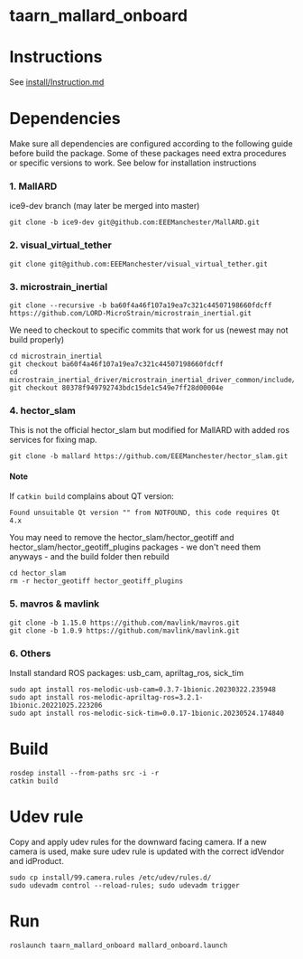 # taarn_mallard_onboard

# Instructions
See [install/Instruction.md](install/Instruction.md)

# Dependencies

Make sure all dependencies are configured according to the following guide before build the package. Some of these packages need extra procedures or specific versions to work. See below for installation instructions

### 1. MallARD
ice9-dev branch (may later be merged into master)
```
git clone -b ice9-dev git@github.com:EEEManchester/MallARD.git
```

### 2. visual_virtual_tether
```
git clone git@github.com:EEEManchester/visual_virtual_tether.git
```

### 3. microstrain_inertial
```
git clone --recursive -b ba60f4a46f107a19ea7c321c44507198660fdcff https://github.com/LORD-MicroStrain/microstrain_inertial.git
```
We need to checkout to specific commits that work for us (newest may not build properly)
```
cd microstrain_inertial
git checkout ba60f4a46f107a19ea7c321c44507198660fdcff
cd microstrain_inertial_driver/microstrain_inertial_driver_common/include/microstrain_inertial_driver_common
git checkout 80378f949792743bdc15de1c549e7ff28d00004e
```

### 4. hector_slam
This is not the official hector_slam but modified for MallARD with added ros services for fixing map.
```
git clone -b mallard https://github.com/EEEManchester/hector_slam.git
```
#### Note
If `catkin build` complains about QT version:
```
Found unsuitable Qt version "" from NOTFOUND, this code requires Qt 4.x
```
You may need to remove the hector_slam/hector_geotiff and hector_slam/hector_geotiff_plugins packages - we don't need them anyways - and the build folder then rebuild
```
cd hector_slam
rm -r hector_geotiff hector_geotiff_plugins
```

### 5. mavros & mavlink
```
git clone -b 1.15.0 https://github.com/mavlink/mavros.git
git clone -b 1.0.9 https://github.com/mavlink/mavlink.git
```

### 6. Others
Install standard ROS packages: usb_cam, apriltag_ros, sick_tim
```
sudo apt install ros-melodic-usb-cam=0.3.7-1bionic.20230322.235948
sudo apt install ros-melodic-apriltag-ros=3.2.1-1bionic.20221025.223206
sudo apt install ros-melodic-sick-tim=0.0.17-1bionic.20230524.174840
```

# Build
```
rosdep install --from-paths src -i -r
catkin build
```

# Udev rule
Copy and apply udev rules for the downward facing camera. If a new camera is used, make sure udev rule is updated with the correct idVendor and idProduct.
```
sudo cp install/99.camera.rules /etc/udev/rules.d/
sudo udevadm control --reload-rules; sudo udevadm trigger
```

# Run
```
roslaunch taarn_mallard_onboard mallard_onboard.launch
```
